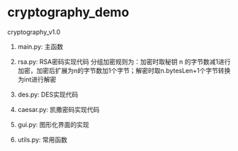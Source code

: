# cryptography_demo
cryptography_v1.0

1. main.py: 主函数
  
2. rsa.py: RSA密码实现代码
  分组加密规则为：加密时取秘钥 n 的字节数减1进行加密，加密后扩展为n的字节数加1个字节；解密时取n.bytesLen+1个字节转换为int进行解密

3. des.py: DES实现代码

4. caesar.py: 凯撒密码实现代码

5. gui.py: 图形化界面的实现

6. utils.py: 常用函数
